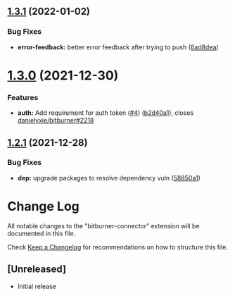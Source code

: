 ## [1.3.1](https://github.com/hexnaught/vscode-bitburner-connector/compare/v1.3.0...v1.3.1) (2022-01-02)


### Bug Fixes

* **error-feedback:** better error feedback after trying to push ([6ad8dea](https://github.com/hexnaught/vscode-bitburner-connector/commit/6ad8deaae764c84fe1e4de71c140aa6ffebdb1aa))

# [1.3.0](https://github.com/hexnaught/vscode-bitburner-connector/compare/v1.2.1...v1.3.0) (2021-12-30)


### Features

* **auth:** Add requirement for auth token ([#4](https://github.com/hexnaught/vscode-bitburner-connector/issues/4)) ([b2d40a1](https://github.com/hexnaught/vscode-bitburner-connector/commit/b2d40a19de837a83cfa788cb815c974c2ca87b55)), closes [danielyxie/bitburner#2218](https://github.com/danielyxie/bitburner/issues/2218)

## [1.2.1](https://github.com/hexnaught/vscode-bitburner-connector/compare/v1.2.0...v1.2.1) (2021-12-28)


### Bug Fixes

* **dep:** upgrade packages to resolve dependency vuln ([58850a1](https://github.com/hexnaught/vscode-bitburner-connector/commit/58850a192e198e87387495a894a602c45a40156d))

# Change Log

All notable changes to the "bitburner-connector" extension will be documented in this file.

Check [Keep a Changelog](http://keepachangelog.com/) for recommendations on how to structure this file.

## [Unreleased]

- Initial release
